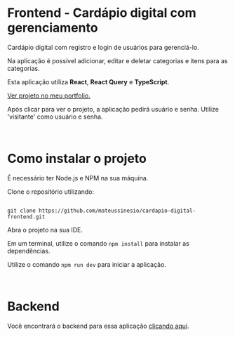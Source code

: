# Frontend - Cardápio digital com gerenciamento

Cardápio digital com registro e login de usuários para gerenciá-lo.

Na aplicação é possível adicionar, editar e deletar categorias e itens para as categorias.

Esta aplicação utiliza **React**, **React Query** e **TypeScript**.

[Ver projeto no meu portfolio.](https://mateussinesio.com/projetos/cardapio_digital/login)

Após clicar para ver o projeto, a aplicação pedirá usuário e senha. Utilize 'visitante' como usuário e senha.

<br>

# Como instalar o projeto

É necessário ter Node.js e NPM na sua máquina.

Clone o repositório utilizando:

```

git clone https://github.com/mateussinesio/cardapio-digital-frontend.git

```

Abra o projeto na sua IDE.

Em um terminal, utilize o comando ```npm install``` para instalar as dependências.

Utilize o comando ```npm run dev``` para iniciar a aplicação.

<br>

# Backend

Você encontrará o backend para essa aplicação [clicando aqui](https://github.com/mateussinesio/cardapio-digital-backend.git).
